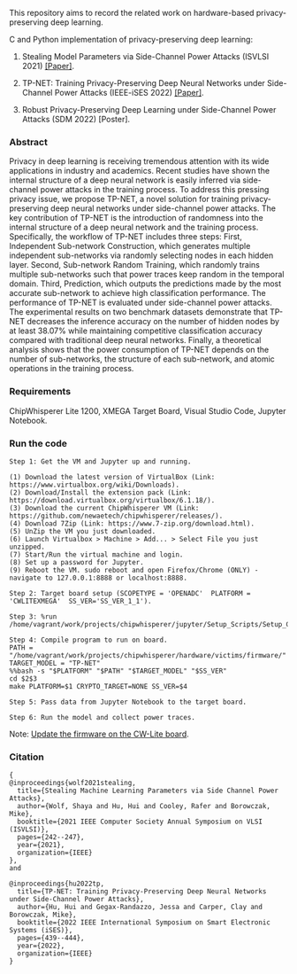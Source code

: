 This repository aims to record the related work on hardware-based privacy-preserving deep learning.

C and Python implementation of privacy-preserving deep learning:

1. Stealing Model Parameters via Side-Channel Power Attacks (ISVLSI 2021) [[Paper]](https://ieeexplore.ieee.org/document/9516772).

2. TP-NET: Training Privacy-Preserving Deep Neural Networks under Side-Channel Power Attacks (IEEE-iSES 2022) [[Paper]](https://ieeexplore.ieee.org/abstract/document/10027138).

3. Robust Privacy-Preserving Deep Learning under Side-Channel Power Attacks (SDM 2022) [Poster].

### Abstract
Privacy in deep learning is receiving tremendous attention with its wide applications in industry and academics. Recent studies have shown the internal structure of a deep neural network is easily inferred via side-channel power attacks in the training process. To address this pressing privacy issue, we propose TP-NET, a novel solution for training privacy-preserving deep neural networks under side-channel power attacks. The key contribution of TP-NET is the introduction of randomness into the internal structure of a deep neural network and the training process. Specifically, the workflow of TP-NET includes three steps: First, Independent Sub-network Construction, which generates multiple independent sub-networks via randomly selecting nodes in each hidden layer. Second, Sub-network Random Training, which randomly trains multiple sub-networks such that power traces keep random in the temporal domain. Third, Prediction, which outputs the predictions made by the most accurate sub-network to achieve high classification performance. The performance of TP-NET is evaluated under side-channel power attacks. The experimental results on two benchmark datasets demonstrate that TP-NET decreases the inference accuracy on the number of hidden nodes by at least 38.07\% while maintaining competitive classification accuracy compared with traditional deep neural networks. Finally, a theoretical analysis shows that the power consumption of TP-NET depends on the number of sub-networks, the structure of each sub-network, and atomic operations in the training process.

### Requirements

ChipWhisperer Lite 1200, XMEGA Target Board, Visual Studio Code, Jupyter Notebook.

### Run the code

```
Step 1: Get the VM and Jupyter up and running.

(1) Download the latest version of VirtualBox (Link: https://www.virtualbox.org/wiki/Downloads).
(2) Download/Install the extension pack (Link: https://download.virtualbox.org/virtualbox/6.1.18/).
(3) Download the current ChipWhisperer VM (Link: https://github.com/newaetech/chipwhisperer/releases/).
(4) Download 7Zip (Link: https://www.7-zip.org/download.html).
(5) UnZip the VM you just downloaded.
(6) Launch Virtualbox > Machine > Add... > Select File you just unzipped.
(7) Start/Run the virtual machine and login.
(8) Set up a password for Jupyter.
(9) Reboot the VM. sudo reboot and open Firefox/Chrome (ONLY) - navigate to 127.0.0.1:8888 or localhost:8888.

Step 2: Target board setup (SCOPETYPE = 'OPENADC'  PLATFORM = 'CWLITEXMEGA'  SS_VER='SS_VER_1_1').

Step 3: %run /home/vagrant/work/projects/chipwhisperer/jupyter/Setup_Scripts/Setup_Generic.ipynb.

Step 4: Compile program to run on board.
PATH = "/home/vagrant/work/projects/chipwhisperer/hardware/victims/firmware/"
TARGET_MODEL = "TP-NET"
%%bash -s "$PLATFORM" "$PATH" "$TARGET_MODEL" "$SS_VER"
cd $2$3
make PLATFORM=$1 CRYPTO_TARGET=NONE SS_VER=$4

Step 5: Pass data from Jupyter Notebook to the target board.

Step 6: Run the model and collect power traces.

```
Note: [Update the firmware on the CW-Lite board](https://wiki.newae.com/Manual_SAM3U_Firmware_Update).

### Citation
```
{
@inproceedings{wolf2021stealing,
  title={Stealing Machine Learning Parameters via Side Channel Power Attacks},
  author={Wolf, Shaya and Hu, Hui and Cooley, Rafer and Borowczak, Mike},
  booktitle={2021 IEEE Computer Society Annual Symposium on VLSI (ISVLSI)},
  pages={242--247},
  year={2021},
  organization={IEEE}
}, 
and

@inproceedings{hu2022tp,
  title={TP-NET: Training Privacy-Preserving Deep Neural Networks under Side-Channel Power Attacks},
  author={Hu, Hui and Gegax-Randazzo, Jessa and Carper, Clay and Borowczak, Mike},
  booktitle={2022 IEEE International Symposium on Smart Electronic Systems (iSES)},
  pages={439--444},
  year={2022},
  organization={IEEE}
}
```
